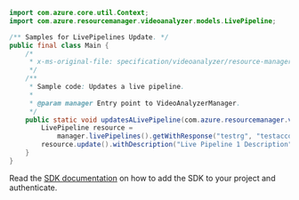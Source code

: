 ```java
import com.azure.core.util.Context;
import com.azure.resourcemanager.videoanalyzer.models.LivePipeline;

/** Samples for LivePipelines Update. */
public final class Main {
    /*
     * x-ms-original-file: specification/videoanalyzer/resource-manager/Microsoft.Media/preview/2021-11-01-preview/examples/live-pipeline-patch.json
     */
    /**
     * Sample code: Updates a live pipeline.
     *
     * @param manager Entry point to VideoAnalyzerManager.
     */
    public static void updatesALivePipeline(com.azure.resourcemanager.videoanalyzer.VideoAnalyzerManager manager) {
        LivePipeline resource =
            manager.livePipelines().getWithResponse("testrg", "testaccount2", "livePipeline1", Context.NONE).getValue();
        resource.update().withDescription("Live Pipeline 1 Description").apply();
    }
}
```

Read the [SDK documentation](https://github.com/Azure/azure-sdk-for-java/blob/azure-resourcemanager-videoanalyzer_1.0.0-beta.5/sdk/videoanalyzer/azure-resourcemanager-videoanalyzer/README.md) on how to add the SDK to your project and authenticate.
